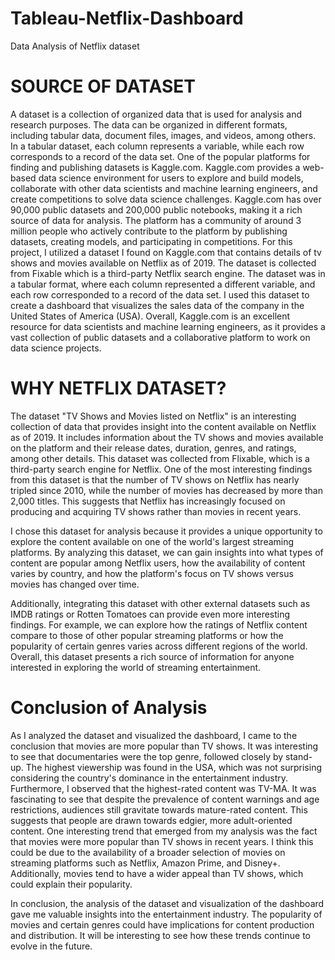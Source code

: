 # Tableau-Netflix-Dashboard
Data Analysis of Netflix dataset

# SOURCE OF DATASET
A dataset is a collection of organized data that is used for analysis and research purposes. The 
data can be organized in different formats, including tabular data, document files, images, and 
videos, among others. In a tabular dataset, each column represents a variable, while each row 
corresponds to a record of the data set. One of the popular platforms for finding and publishing datasets is Kaggle.com. Kaggle.com 
provides a web-based data science environment for users to explore and build models, 
collaborate with other data scientists and machine learning engineers, and create competitions 
to solve data science challenges. Kaggle.com has over 90,000 public datasets and 200,000 public notebooks, making it a rich 
source of data for analysis. The platform has a community of around 3 million people who 
actively contribute to the platform by publishing datasets, creating models, and participating 
in competitions. For this project, I utilized a dataset I found on Kaggle.com that contains details of tv shows 
and movies available on Netflix as of 2019. The dataset is collected from Fixable which is a 
third-party Netflix search engine. The dataset was in a tabular format, where each column 
represented a different variable, and each row corresponded to a record of the data set. I used 
this dataset to create a dashboard that visualizes the sales data of the company in the United 
States of America (USA). Overall, Kaggle.com is an excellent resource for data scientists and machine learning 
engineers, as it provides a vast collection of public datasets and a collaborative platform to 
work on data science projects.

# WHY NETFLIX DATASET?
The dataset "TV Shows and Movies listed on Netflix" is an interesting collection of data that 
provides insight into the content available on Netflix as of 2019. It includes information about 
the TV shows and movies available on the platform and their release dates, duration, genres, 
and ratings, among other details. This dataset was collected from Flixable, which is a third-party search engine for Netflix.
One of the most interesting findings from this dataset is that the number of TV shows on Netflix 
has nearly tripled since 2010, while the number of movies has decreased by more than 2,000 
titles. This suggests that Netflix has increasingly focused on producing and acquiring TV shows 
rather than movies in recent years.


I chose this dataset for analysis because it provides a unique opportunity to explore the content 
available on one of the world's largest streaming platforms. By analyzing this dataset, we can 
gain insights into what types of content are popular among Netflix users, how the availability 
of content varies by country, and how the platform's focus on TV shows versus movies has 
changed over time.

Additionally, integrating this dataset with other external datasets such as IMDB ratings or 
Rotten Tomatoes can provide even more interesting findings. For example, we can explore how 
the ratings of Netflix content compare to those of other popular streaming platforms or how 
the popularity of certain genres varies across different regions of the world. Overall, this dataset 
presents a rich source of information for anyone interested in exploring the world of streaming 
entertainment.





# Conclusion of Analysis

As I analyzed the dataset and visualized the dashboard, I came to the conclusion that movies 
are more popular than TV shows. It was interesting to see that documentaries were the top 
genre, followed closely by stand-up. The highest viewership was found in the USA, which was 
not surprising considering the country's dominance in the entertainment industry.
Furthermore, I observed that the highest-rated content was TV-MA. It was fascinating to see 
that despite the prevalence of content warnings and age restrictions, audiences still gravitate 
towards mature-rated content. This suggests that people are drawn towards edgier, more adult-oriented content.
One interesting trend that emerged from my analysis was the fact that movies were more 
popular than TV shows in recent years. I think this could be due to the availability of a broader 
selection of movies on streaming platforms such as Netflix, Amazon Prime, and Disney+. 
Additionally, movies tend to have a wider appeal than TV shows, which could explain their 
popularity.

In conclusion, the analysis of the dataset and visualization of the dashboard gave me 
valuable insights into the entertainment industry. The popularity of movies and certain 
genres could have implications for content production and distribution. It will be interesting 
to see how these trends continue to evolve in the future.
